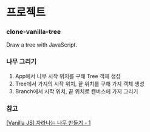 # 프로젝트
### clone-vanilla-tree
Draw a tree with JavaScript.

### 나무 그리기

1. App에서 나무 시작 위치를 구해 Tree 객체 생성
2. Tree에서 가지의 시작 위치, 끝 위치를 구해 가지 객체 생성
3. Branch에서 시작 위치, 끝 위치로 캔버스에 가지 그리기


### 참고
[[Vanilla JS] 자라나는 나무 만들기 - 1](https://velog.io/@heekang/Vanilla-JS-%EC%9E%90%EB%9D%BC%EB%82%98%EB%8A%94-%EB%82%98%EB%AC%B4-%EB%A7%8C%EB%93%A4%EA%B8%B0-1)
